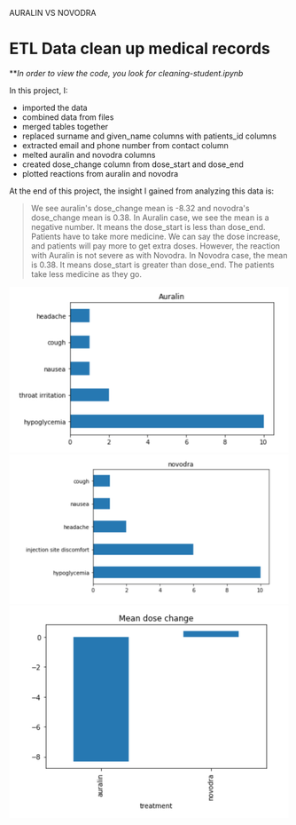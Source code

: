 AURALIN VS NOVODRA

ETL Data clean up medical records
========================
***In order to view the code, you look for cleaning-student.ipynb*

In this project, I: 
* imported the data
* combined data from files
* merged tables together
* replaced surname and given_name columns with patients_id columns
* extracted email and phone number from contact column
* melted auralin and novodra columns 
* created dose_change column from dose_start and dose_end
* plotted reactions from auralin and novodra

At the end of this project, the insight I gained from analyzing this data is: 
> We see auralin's dose_change mean is -8.32 and novodra's dose_change mean is 0.38.  In Auralin case, we see the mean is a negative number.  It means the dose_start is less than dose_end.  Patients have to take more medicine.  We can say the dose increase, and patients will pay more to get extra doses.  However, the reaction with Auralin is not severe as with Novodra.  In Novodra case, the mean is 0.38.  It means dose_start is greater than dose_end.  The patients take less medicine as they go.  

![alt pic1](https://github.com/BenjaminDKLuong/ETL_Clean_up_medical_data/blob/master/auralin.png)
![alt pic2](https://github.com/BenjaminDKLuong/ETL_Clean_up_medical_data/blob/master/novodra.png)
![alt pic3](https://github.com/BenjaminDKLuong/ETL_Clean_up_medical_data/blob/master/dose_change.png)
